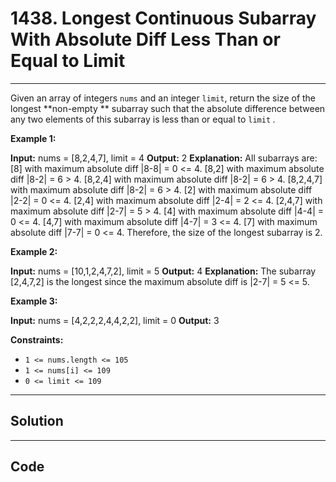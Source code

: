 # 1438. Longest Continuous Subarray With Absolute Diff Less Than or Equal to Limit

---

Given an array of integers `nums` and an integer `limit`, return the size of the longest **non-empty ** subarray such that the absolute difference between any two elements of this subarray is less than or equal to `limit` _._

 

**Example 1:**


**Input:** nums = [8,2,4,7], limit = 4
**Output:** 2 
**Explanation:** All subarrays are: 
[8] with maximum absolute diff |8-8| = 0 <= 4.
[8,2] with maximum absolute diff |8-2| = 6 > 4. 
[8,2,4] with maximum absolute diff |8-2| = 6 > 4.
[8,2,4,7] with maximum absolute diff |8-2| = 6 > 4.
[2] with maximum absolute diff |2-2| = 0 <= 4.
[2,4] with maximum absolute diff |2-4| = 2 <= 4.
[2,4,7] with maximum absolute diff |2-7| = 5 > 4.
[4] with maximum absolute diff |4-4| = 0 <= 4.
[4,7] with maximum absolute diff |4-7| = 3 <= 4.
[7] with maximum absolute diff |7-7| = 0 <= 4. 
Therefore, the size of the longest subarray is 2.


**Example 2:**


**Input:** nums = [10,1,2,4,7,2], limit = 5
**Output:** 4 
**Explanation:** The subarray [2,4,7,2] is the longest since the maximum absolute diff is |2-7| = 5 <= 5.


**Example 3:**


**Input:** nums = [4,2,2,2,4,4,2,2], limit = 0
**Output:** 3


 

**Constraints:**

  * `1 <= nums.length <= 105`
  * `1 <= nums[i] <= 109`
  * `0 <= limit <= 109`

---

## Solution



---

## Code
```python


```